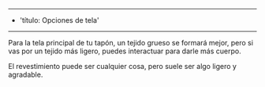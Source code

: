 ***

*   'título: Opciones de tela'

***

Para la tela principal de tu tapón, un tejido grueso se formará mejor, pero si vas por un tejido más ligero, puedes interactuar para darle más cuerpo.

El revestimiento puede ser cualquier cosa, pero suele ser algo ligero y agradable.
